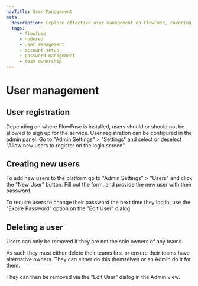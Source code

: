```yaml
---
navTitle: User Management
meta:
  description: Explore effective user management on FlowFuse, covering registration, user creation, password management, and team ownership.
  tags:
     - flowfuse
     - nodered
     - user management
     - account setup
     - password management
     - team ownership
---
```


# User management

## User registration

Depending on where FlowFuse is installed, users should or should not be allowed 
to sign up for the service. User registration can be configured in the admin panel.
Go to "Admin Settings" > "Settings" and select or deselect "Allow new users to register on the login screen".

## Creating new users

To add new users to the platform go to "Admin Settings" > "Users" and click the
"New User" button. Fill out the form, and provide the new user with their password.

To require users to change their password the next time they log in, use the "Expire Password" option
on the "Edit User" dialog.

## Deleting a user

Users can only be removed if they are not the sole owners of any teams.

As such they must either delete their teams first or ensure their teams have
alternative owners. They can either do this themselves or an Admin do it for them.

They can then be removed via the "Edit User" dialog in the Admin view.
